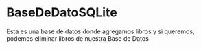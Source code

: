# BaseDeDatoSQLite
Esta es una base de datos donde agregamos libros y si queremos, podemos eliminar libros de nuestra Base de Datos

